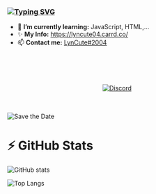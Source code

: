 ### [![Typing SVG](https://readme-typing-svg.herokuapp.com?color=%23C5B9FF&lines=Hi%2C+I'm+Lyn+%F0%9F%91%8B;I+am+JavaScript+developer+bot)](https://git.io/typing-svg)
- 🌱 **I’m currently learning:** JavaScript, HTML,...
- ✨ **My Info:** https://lyncute04.carrd.co/
- 📫 **Contact me:** [LynCute#2004](https://discordapp.com/users/573805531773272064)
<!-- ![Discord](https://discord.c99.nl/widget/theme-3/725945760629129277.png) -->
<div align="center"><br><br><br><br><a align="center" href="https://discord.c99.nl/widget/theme-3/573805531773272064.png"><img align="center" src="https://discord.c99.nl/widget/theme-3/573805531773272064.png" alt="Discord"/></a></div><br><br>

![Save the Date](https://user-images.githubusercontent.com/52123370/172038020-f3e02379-fa76-406d-bd1f-a109e7bc835a.jpg)

# ⚡ GitHub Stats
![GitHub stats](https://github-readme-stats.vercel.app/api?username=lyncute2004&bg_color=30,e96443,904e95&title_color=fff&text_color=fff)

![Top Langs](https://github-readme-stats.vercel.app/api/top-langs/?username=LynCute2004&layout=compact)


